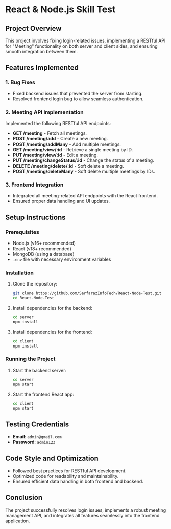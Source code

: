 # React & Node.js Skill Test

## Project Overview
This project involves fixing login-related issues, implementing a RESTful API for "Meeting" functionality on both server and client sides, and ensuring smooth integration between them.

## Features Implemented
### 1. Bug Fixes
- Fixed backend issues that prevented the server from starting.
- Resolved frontend login bug to allow seamless authentication.

### 2. Meeting API Implementation
Implemented the following RESTful API endpoints:
- **GET /meeting** - Fetch all meetings.
- **POST /meeting/add** - Create a new meeting.
- **POST /meeting/addMany** - Add multiple meetings.
- **GET /meeting/view/:id** - Retrieve a single meeting by ID.
- **PUT /meeting/view/:id** - Edit a meeting.
- **PUT /meeting/changeStatus/:id** - Change the status of a meeting.
- **DELETE /meeting/delete/:id** - Soft delete a meeting.
- **POST /meeting/deleteMany** - Soft delete multiple meetings by IDs.

### 3. Frontend Integration
- Integrated all meeting-related API endpoints with the React frontend.
- Ensured proper data handling and UI updates.

## Setup Instructions
### Prerequisites
- Node.js (v16+ recommended)
- React (v18+ recommended)
- MongoDB (using a database)
- `.env` file with necessary environment variables

### Installation
1. Clone the repository:
   ```bash
   git clone https://github.com/SarfarazInfoTech/React-Node-Test.git
   cd React-Node-Test
   ```

2. Install dependencies for the backend:
   ```bash
   cd server
   npm install
   ```

3. Install dependencies for the frontend:
   ```bash
   cd client
   npm install
   ```

### Running the Project
1. Start the backend server:
   ```bash
   cd server
   npm start
   ```
2. Start the frontend React app:
   ```bash
   cd client
   npm start
   ```

## Testing Credentials
- **Email**: `admin@gmail.com`
- **Password**: `admin123`

## Code Style and Optimization
- Followed best practices for RESTful API development.
- Optimized code for readability and maintainability.
- Ensured efficient data handling in both frontend and backend.

## Conclusion
The project successfully resolves login issues, implements a robust meeting management API, and integrates all features seamlessly into the frontend application.

